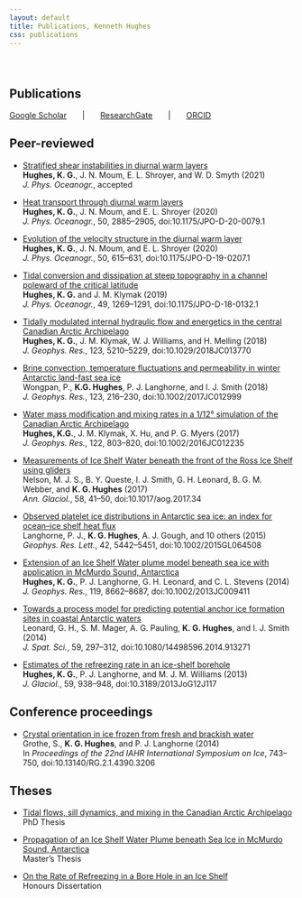 ```yaml
---
layout: default
title: Publications, Kenneth Hughes
css: publications
---
```

######  

## Publications

[Google Scholar][gs] &nbsp; &nbsp; &nbsp; &#124; &nbsp; &nbsp; &nbsp; [ResearchGate][rg] &nbsp; &nbsp; &nbsp; &#124; &nbsp; &nbsp; &nbsp; [ORCID][oi]

## Peer-reviewed

* [Stratified shear instabilities in diurnal warm layers][pr12]  
__Hughes, K. G.__, J. N. Moum, E. L. Shroyer, and W. D. Smyth (2021)  
*J. Phys. Oceanogr.*, accepted

* [Heat transport through diurnal warm layers][pr11]  
__Hughes, K. G.__, J. N. Moum, and E. L. Shroyer (2020)  
*J. Phys. Oceanogr.*, 50, 2885–2905, doi:10.1175/JPO-D-20-0079.1

* [Evolution of the velocity structure in the diurnal warm layer][pr10]  
__Hughes, K. G.__, J. N. Moum, and E. L. Shroyer (2020)  
*J. Phys. Oceanogr.*, 50, 615–631, doi:10.1175/JPO-D-19-0207.1

* [Tidal conversion and dissipation at steep topography in a channel poleward of the critical latitude][pr9]  
__Hughes, K. G.__ and J. M. Klymak (2019)  
*J. Phys. Oceanogr.*, 49, 1269–1291, doi:10.1175/JPO-D-18-0132.1

* [Tidally modulated internal hydraulic flow and energetics in the central Canadian Arctic Archipelago][pr8]  
__Hughes, K. G.__, J. M. Klymak, W. J. Williams, and H. Melling (2018)  
*J. Geophys. Res.*, 123, 5210–5229, doi:10.1029/2018JC013770

* [Brine convection, temperature fluctuations and permeability in winter Antarctic land-fast sea ice][pr7]  
Wongpan, P., __K.G. Hughes__, P. J. Langhorne, and I. J. Smith (2018)  
*J. Geophys. Res.*, 123, 216–230, doi:10.1002/2017JC012999

* [Water mass modification and mixing rates in a 1/12° simulation of the Canadian Arctic Archipelago][pr5]  
__Hughes, K.G.__, J. M. Klymak, X. Hu, and P. G. Myers (2017)  
*J. Geophys. Res.*, 122, 803–820, doi:10.1002/2016JC012235

* [Measurements of Ice Shelf Water beneath the front of the Ross Ice Shelf using gliders][pr6]  
Nelson, M. J. S., B. Y. Queste, I. J. Smith, G. H. Leonard, B. G. M. Webber, and __K. G. Hughes__ (2017)  
*Ann. Glaciol.*, 58, 41–50, doi:10.1017/aog.2017.34

* [Observed platelet ice distributions in Antarctic sea ice: an index for ocean–ice shelf heat flux][pr2]  
Langhorne, P. J., __K. G. Hughes__, A. J. Gough, and 10 others (2015)  
*Geophys. Res. Lett.*, 42, 5442–5451, doi:10.1002/2015GL064508

* [Extension of an Ice Shelf Water plume model beneath sea ice with application in McMurdo Sound, Antarctica][pr4]  
__Hughes, K. G.__, P. J. Langhorne, G. H. Leonard, and C. L. Stevens (2014)  
*J. Geophys. Res.*, 119, 8662–8687, doi:10.1002/2013JC009411

* [Towards a process model for predicting potential anchor ice formation sites in coastal Antarctic waters][pr1]  
Leonard, G. H., S. M. Mager, A. G. Pauling, __K. G. Hughes__, and I. J. Smith (2014)  
*J. Spat. Sci.*, 59, 297–312, doi:10.1080/14498596.2014.913271

* [Estimates of the refreezing rate in an ice-shelf borehole][pr3]  
__Hughes, K. G.__, P. J. Langhorne, and M. J. M. Williams (2013)  
*J. Glaciol.*, 59, 938–948, doi:10.3189/2013JoG12J117

## Conference proceedings

* [Crystal orientation in ice frozen from fresh and brackish water][cp1]  
Grothe, S., __K. G. Hughes__, and P. J. Langhorne (2014)  
In *Proceedings of the 22nd IAHR International Symposium on Ice*, 743–750, doi:10.13140/RG.2.1.4390.3206

## Theses

* [Tidal flows, sill dynamics, and mixing in the Canadian Arctic Archipelago][phd]  
PhD Thesis

* [Propagation of an Ice Shelf Water Plume beneath Sea Ice in McMurdo Sound, Antarctica][mt]  
Master’s Thesis

* [On the Rate of Refreezing in a Bore Hole in an Ice Shelf][ht]  
Honours Dissertation

[phd]: https://dspace.library.uvic.ca//handle/1828/10367
[oi]: http://orcid.org/0000-0001-5066-3310
[rg]: https://www.researchgate.net/profile/Kenneth_Hughes2
[gs]: https://scholar.google.ca/citations?hl=en&user=hi2Jk_0AAAAJ&view_op=list_works&gmla=AJsN-F4Zdrx9Pf-PPqjz6hrH-DheV_vXiMWX3S7tEtSkmvBg_8eGJ2SgiEqMtRP6Mb6ypgid5nG3qMSTEawch62wteDpnvaeOO0VaHGLMWMILMeUpYThUhuF9rPxErjMWzQge1QX58hN
[pr12]: https://drive.google.com/file/d/1MZXZo42hWjX7uGOnT4u2p6bNXpeV-1qz/view?usp=sharing
[pr11]: https://doi.org/10.1175/JPO-D-20-0079.1
[pr10]: http://dx.doi.org/10.1175/JPO-D-19-0207.1
[pr9]: http://dx.doi.org/10.1175/JPO-D-18-0132.1
[pr8]: http://dx.doi.org/doi:10.1029/2018JC013770
[pr7]: http://dx.doi.org/doi:10.1002/2017JC012999
[pr6]: http://dx.doi.org/10.1017/aog.2017.34
[pr5]: http://dx.doi.org/10.1002/2016JC012235
[pr4]: http://dx.doi.org/10.1002/2013JC009411
[pr3]: http://dx.doi.org/10.3189/2013JoG12J117
[pr2]: http://dx.doi.org/10.1002/2015GL064508
[pr1]: http://dx.doi.org/10.1080/14498596.2014.913271
[cp1]: http://dx.doi.org/10.13140/RG.2.1.4390.3206
[mt]: http://hdl.handle.net/10523/4325
[ht]: /docs/Ken%20Hughes%20Honours%20Dissertation.pdf
